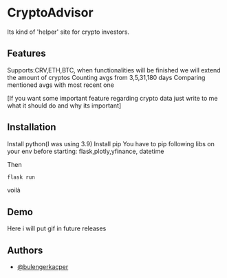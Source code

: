 # CryptoAdvisor

Its kind of 'helper' site for crypto investors.

## Features

Supports:CRV,ETH,BTC, when functionalities will be finished we will extend the amount of cryptos
Counting avgs from 3,5,31,180 days
Comparing mentioned avgs with most recent one

[If you want some important feature regarding crypto data just write to me what it should do and why its important]



## Installation

Install python(I was using 3.9)
Install pip
You have to pip following libs on your env before starting:
flask,plotly,yfinance, datetime


Then
```bash
flask run
```
  voilà  
## Demo

Here i will put gif in future releases


## Authors

- [@bulengerkacper](https://www.github.com/bulengerkacper)

